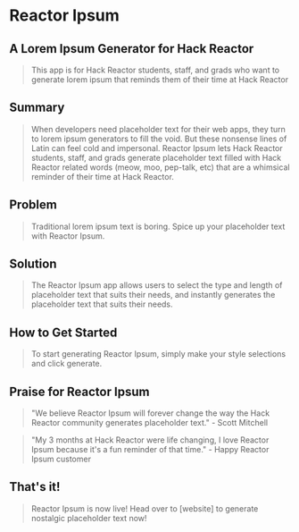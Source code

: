 # Reactor Ipsum #

<!--
> This material was originally posted [here](http://www.quora.com/What-is-Amazons-approach-to-product-development-and-product-management). It is reproduced here for posterities sake.

There is an approach called "working backwards" that is widely used at Amazon. They work backwards from the customer, rather than starting with an idea for a product and trying to bolt customers onto it. While working backwards can be applied to any specific product decision, using this approach is especially important when developing new products or features.

For new initiatives a product manager typically starts by writing an internal press release announcing the finished product. The target audience for the press release is the new/updated product's customers, which can be retail customers or internal users of a tool or technology. Internal press releases are centered around the customer problem, how current solutions (internal or external) fail, and how the new product will blow away existing solutions.

If the benefits listed don't sound very interesting or exciting to customers, then perhaps they're not (and shouldn't be built). Instead, the product manager should keep iterating on the press release until they've come up with benefits that actually sound like benefits. Iterating on a press release is a lot less expensive than iterating on the product itself (and quicker!).

If the press release is more than a page and a half, it is probably too long. Keep it simple. 3-4 sentences for most paragraphs. Cut out the fat. Don't make it into a spec. You can accompany the press release with a FAQ that answers all of the other business or execution questions so the press release can stay focused on what the customer gets. My rule of thumb is that if the press release is hard to write, then the product is probably going to suck. Keep working at it until the outline for each paragraph flows.

Oh, and I also like to write press-releases in what I call "Oprah-speak" for mainstream consumer products. Imagine you're sitting on Oprah's couch and have just explained the product to her, and then you listen as she explains it to her audience. That's "Oprah-speak", not "Geek-speak".

Once the project moves into development, the press release can be used as a touchstone; a guiding light. The product team can ask themselves, "Are we building what is in the press release?" If they find they're spending time building things that aren't in the press release (overbuilding), they need to ask themselves why. This keeps product development focused on achieving the customer benefits and not building extraneous stuff that takes longer to build, takes resources to maintain, and doesn't provide real customer benefit (at least not enough to warrant inclusion in the press release).
 -->

## A Lorem Ipsum Generator for Hack Reactor ##

  > This app is for Hack Reactor students, staff, and grads who want to generate lorem ipsum that reminds them of their time at Hack Reactor

## Summary ##
  > When developers need placeholder text for their web apps, they turn to lorem ipsum generators to fill the void. But these nonsense lines of Latin can feel cold and impersonal. Reactor Ipsum lets Hack Reactor students, staff, and grads generate placeholder text filled with Hack Reactor related words (meow, moo, pep-talk, etc) that are a whimsical reminder of their time at Hack Reactor.

## Problem ##
  > Traditional lorem ipsum text is boring. Spice up your placeholder text with Reactor Ipsum.

## Solution ##
  > The Reactor Ipsum app allows users to select the type and length of placeholder text that suits their needs, and instantly generates the placeholder text that suits their needs.

## How to Get Started ##
  > To start generating Reactor Ipsum, simply make your style selections and click generate.

## Praise for Reactor Ipsum ##
  > "We believe Reactor Ipsum will forever change the way the Hack Reactor community generates placeholder text." - Scott Mitchell

  > "My 3 months at Hack Reactor were life changing, I love Reactor Ipsum because it's a fun reminder of that time." - Happy Reactor Ipsum customer

## That's it! ##
  > Reactor Ipsum is now live! Head over to [website] to generate nostalgic placeholder text now!
